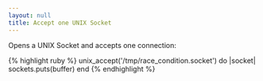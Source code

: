 ```yaml
---
layout: null
title: Accept one UNIX Socket
---
```


Opens a UNIX Socket and accepts one connection:

{% highlight ruby %}
unix_accept('/tmp/race_condition.socket') do |socket|
  sockets.puts(buffer)
end
{% endhighlight %}
